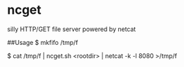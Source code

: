 # ncget
silly HTTP/GET file server powered by netcat

##Usage
$ mkfifo /tmp/f

$ cat /tmp/f | ncget.sh \<rootdir\> | netcat -k -l 8080 >/tmp/f
